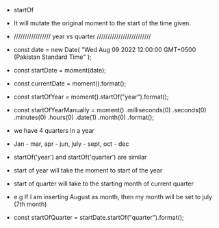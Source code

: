 - startOf
- It will mutate the original moment to the start of the time given.


- ///////////////// year vs quarter /////////////////////////
- const date = new Date(
    "Wed Aug 09 2022 12:00:00 GMT+0500 (Pakistan Standard Time"
  );
- const startDate = moment(date);

-  const currentDate = moment().format();

-  const startOfYear = moment().startOf("year").format();
-  const startOfYearManually = moment()
    .milliseconds(0)
    .seconds(0)
    .minutes(0)
    .hours(0)
    .date(1)
    .month(0)
    .format();

-  we have 4 quarters in a year
-  Jan - mar, apr - jun, july - sept, oct - dec
-  startOf('year') and startOf('quarter') are similar
-  start of year will take the moment to start of the year
-  start of quarter will take to the starting month of current quarter
-  e.g If I am inserting August as month, then my month will be set to july (7th month)
-  const startOfQuarter = startDate.startOf("quarter").format();
